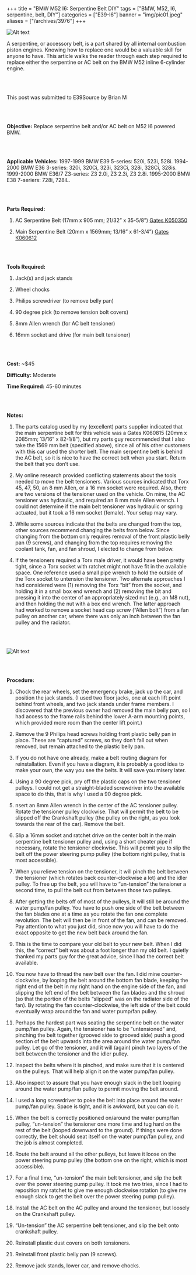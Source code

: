 +++
title = "BMW M52 I6: Serpentine Belt DIY"
tags = ["BMW, M52, I6, serpentine, belt, DIY"]
categories = ["E39-I6"]
banner = "img/pic01.jpeg"
aliases = ["/archives/3976"]
+++

![Alt text](https://e39source.com/wp-content/uploads/2019/01/pic01.jpg)

A serpentine, or accessory belt, is a part shared by all internal combustion piston engines. Knowing how to replace one would be a valuable skill for anyone to have. This article walks the reader through each step required to replace either the serpentine or AC belt on the BMW M52 inline 6-cylinder engine.

&nbsp;<br/><br/>

This post was submitted to E39Source by Brian M

&nbsp;<br/><br/>

**Objective:**  Replace serpentine belt and/or AC belt on M52 I6 powered BMW.

&nbsp;<br/><br/>

**Applicable Vehicles:**  1997-1999 BMW E39 5-series:  520i, 523i, 528i.  1994-2000 BMW E36 3-series:  320i, 320Ci, 323i, 323Ci, 328i, 328Ci, 328is.  1999-2000 BMW E36/7 Z3-series:  Z3 2.0i, Z3 2.3i, Z3 2.8i.  1995-2000 BMW E38 7-seriers:  728i, 728iL.

&nbsp;<br/><br/>

**Parts Required:**

1. AC Serpentine Belt (17mm x 905 mm; 21/32” x 35-5/8”) [Gates K050350](https://www.amazon.com/Gates-K050350-Multi-V-Groove-Belt/dp/B000C2SIR8)

2. Main Serpentine Belt (20mm x 1569mm; 13/16” x 61-3/4”) [Gates K060612](https://www.amazon.com/Gates-K060612-Multi-V-Groove-Belt/dp/B000C2UKKQ)

&nbsp;<br/><br/>

**Tools Required:**

1. Jack(s) and jack stands

2. Wheel chocks

3. Philips screwdriver (to remove belly pan)

4. 90 degree pick (to remove tension bolt covers)

5. 8mm Allen wrench (for AC belt tensioner)

6. 16mm socket and drive (for main belt tensioner)

&nbsp;<br/><br/>

**Cost:**  ~$45

**Difficulty:**  Moderate

**Time Required:**  45-60 minutes

&nbsp;<br/><br/>

**Notes:**

1. The parts catalog used by my (excellent) parts supplier indicated that the main serpentine belt for this vehicle was a Gates K060815 (20mm x 2085mm; 13/16” x 82-1/8”), but my parts guy recommended that I also take the 1569 mm belt (specified above), since all of his other customers with this car used the shorter belt. The main serpentine belt is behind the AC belt, so it is nice to have the correct belt when you start.  Return the belt that you don’t use.

2. My online research provided conflicting statements about the tools needed to move the belt tensioners.  Various sources indicated that Torx 45, 47, 50, an 8 mm Allen, or a 16 mm socket were required.  Also, there are two versions of the tensioner used on the vehicle.  On mine, the AC tensioner was hydraulic, and required an 8 mm male Allen wrench.  I could not determine if the main belt tensioner was hydraulic or spring actuated, but it took a 16 mm socket (female).  Your setup may vary.

3. While some sources indicate that the belts are changed from the top, other sources recommend changing the belts from below.  Since changing from the bottom only requires removal of the front plastic belly pan (9 screws), and changing from the top requires removing the coolant tank, fan, and fan shroud, I elected to change from below.

4. If the tensioners required a Torx male driver, it would have been pretty tight, since a Torx socket with ratchet might not have fit in the available space. One reference used a small pipe wrench to hold the outside of the Torx socket to untension the tensioner.  Two alternate approaches I had considered were (1) removing the Torx “bit” from the socket, and holding it in a small box end wrench and (2) removing the bit and pressing it into the center of an appropriately sized nut (e.g., an M8 nut), and then holding the nut with a box end wrench.  The latter approach had worked to remove a socket head cap screw (“Allen bolt”) from a fan pulley on another car, where there was only an inch between the fan pulley and the radiator.

&nbsp;<br/><br/>

![Alt text](https://e39source.com/wp-content/uploads/2019/01/pic01.jpg)

&nbsp;<br/><br/>

**Procedure:**

1. Chock the rear wheels, set the emergency brake, jack up the car, and position the jack stands. (I used two floor jacks, one at each lift point behind front wheels, and two jack stands under frame members.  I discovered that the previous owner had removed the main belly pan, so I had access to the frame rails behind the lower A-arm mounting points, which provided more room than the center lift point.)

2. Remove the 9 Philips head screws holding front plastic belly pan in place.  These are “captured” screws, so they don’t fall out when removed, but remain attached to the plastic belly pan.

3. If you do not have one already, make a belt routing diagram for reinstallation.  Even if you have a diagram, it is probably a good idea to make your own, the way you see the belts.  It will save you misery later.

4. Using a 90 degree pick, pry off the plastic caps on the two tensioner pulleys.  I could not get a straight-bladed screwdriver into the available space to do this, that is why I used a 90 degree pick.

5. nsert an 8mm Allen wrench in the center of the AC tensioner pulley.  Rotate the tensioner pulley clockwise.  That will permit the belt to be slipped off the Crankshaft pulley (the pulley on the right, as you look towards the rear of the car).  Remove the belt.

6. Slip a 16mm socket and ratchet drive on the center bolt in the main serpentine belt tensioner pulley and, using a short cheater pipe if necessary, rotate the tensioner clockwise.  This will permit you to slip the belt off the power steering pump pulley (the bottom right pulley, that is most accessible).

7. When you relieve tension on the tensioner, it will pinch the belt between the tensioner (which rotates back counter-clockwise a lot) and the idler pulley.  To free up the belt, you will have to “un-tension” the tensioner a second time, to pull the belt out from between those two pulleys.

8. After getting the belts off of most of the pulleys, it will still be around the water pump/fan pulley.  You have to push one side of the belt between the fan blades one at a time as you rotate the fan one complete revolution.  The belt will then be in front of the fan, and can be removed.  Pay attention to what you just did, since now you will have to do the exact opposite to get the new belt back around the fan.

9. This is the time to compare your old belt to your new belt.  When I did this, the “correct” belt was about a foot longer than my old belt.  I quietly thanked my parts guy for the great advice, since I had the correct belt available.

10. You now have to thread the new belt over the fan.  I did mine counter-clockwise, by looping the belt around the bottom fan blade, keeping the right end of the belt in my right hand on the engine side of the fan, and slipping the left end of the belt between the fan blades and the shroud (so that the portion of the belts “slipped” was on the radiator side of the fan).  By rotating the fan counter-clockwise, the left side of the belt could eventually wrap around the fan and water pump/fan pulley.

11. Perhaps the hardest part was seating the serpentine belt on the water pump/fan pulley.  Again, the tensioner has to be “untensioned” and, pinching the belt together (grooved side to grooved side) push a good section of the belt upwards into the area around the water pump/fan pulley.  Let go of the tensioner, and it will (again) pinch two layers of the belt between the tensioner and the idler pulley.

12. Inspect the belts where it is pinched, and make sure that it is centered on the pulleys.  That will help align it on the water pump/fan pulley.

13. Also inspect to assure that you have enough slack in the belt looping around the water pump/fan pulley to permit moving the belt around.

14. I used a long screwdriver to poke the belt into place around the water pump/fan pulley.  Space is tight, and it is awkward, but you can do it.

15. When the belt is correctly positioned on/around the water pump/fan pulley, “un-tension” the tensioner one more time and tug hard on the rest of the belt (looped downward to the ground).  If things were done correctly, the belt should seat itself on the water pump/fan pulley, and the job is almost completed.

16. Route the belt around all the other pulleys, but leave it loose on the power steering pump pulley (the bottom one on the right, which is most accessible).

17. For a final time, “un-tension” the main belt tensioner, and slip the belt over the power steering pump pulley.  It took me two tries, since I had to reposition my ratchet to give me enough clockwise rotation (to give me enough slack to get the belt over the power steering pump pulley).

18. Install the AC belt on the AC pulley and around the tensioner, but loosely on the Crankshaft pulley.

19. “Un-tension” the AC serpentine belt tensioner, and slip the belt onto crankshaft pulley.

20. Reinstall plastic dust covers on both tensioners.

21. Reinstall front plastic belly pan (9 screws).

22. Remove jack stands, lower car, and remove chocks.

&nbsp;<br/><br/>